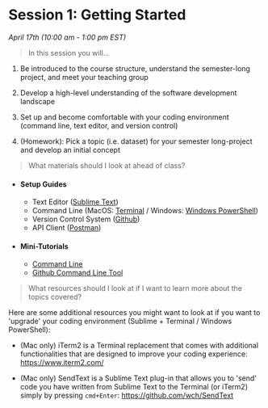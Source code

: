 # Session 1: Getting Started
*April 17th (10:00 am - 1:00 pm EST)*

> In this session you will...

1) Be introduced to the course structure, understand the semester-long project, and meet your teaching group


2) Develop a high-level understanding of the software development landscape


3) Set up and become comfortable with your coding environment (command line, text editor, and version control)


4) (Homework): Pick a topic (i.e. dataset) for your semester 
long-project and develop an initial concept


> What materials should I look at ahead of class?

- #### Setup Guides
	* Text Editor ([Sublime Text](/session1/setup_sublime.md))
	* Command Line (MacOS: [Terminal](/session1/setup_terminal.md) / Windows: [Windows PowerShell](/session1/setup_windows_powershell.md))
	* Version Control System ([Github](/session1/setup_github.md))
	* API Client ([Postman](https://www.postman.com/))

- #### Mini-Tutorials
	* [Command Line](/session1/tutorial_commandline.md)
	* [Github Command Line Tool](/session1/tutorial_githubcommandline.md)

> What resources should I look at if I want to learn more about the topics covered?

Here are some additional resources you might want to look at if you want to 'upgrade' your coding environment (Sublime + Terminal / Windows PowerShell):

* (Mac only) iTerm2 is a Terminal replacement that comes with additional functionalities that are designed to improve your coding experience: https://www.iterm2.com/

* (Mac only) SendText is a Sublime Text plug-in that allows you to 'send' code you have written from Sublime Text to the Terminal (or iTerm2) simply by pressing ```cmd+Enter```: https://github.com/wch/SendText

